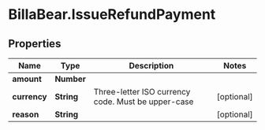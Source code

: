 # BillaBear.IssueRefundPayment

## Properties
Name | Type | Description | Notes
------------ | ------------- | ------------- | -------------
**amount** | **Number** |  | 
**currency** | **String** | Three-letter ISO currency code. Must be upper-case | [optional] 
**reason** | **String** |  | [optional] 
